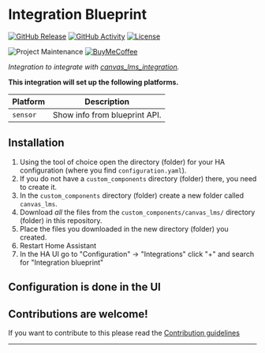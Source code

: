 # Integration Blueprint

[![GitHub Release][releases-shield]][releases]
[![GitHub Activity][commits-shield]][commits]
[![License][license-shield]](LICENSE)

![Project Maintenance][maintenance-shield]
[![BuyMeCoffee][buymecoffeebadge]][buymecoffee]

_Integration to integrate with [canvas_lms_integration][canvas_lms_integration]._

**This integration will set up the following platforms.**

Platform | Description
-- | --
`sensor` | Show info from blueprint API.

## Installation

1. Using the tool of choice open the directory (folder) for your HA configuration (where you find `configuration.yaml`).
1. If you do not have a `custom_components` directory (folder) there, you need to create it.
1. In the `custom_components` directory (folder) create a new folder called `canvas_lms`.
1. Download _all_ the files from the `custom_components/canvas_lms/` directory (folder) in this repository.
1. Place the files you downloaded in the new directory (folder) you created.
1. Restart Home Assistant
1. In the HA UI go to "Configuration" -> "Integrations" click "+" and search for "Integration blueprint"

## Configuration is done in the UI

<!---->

## Contributions are welcome!

If you want to contribute to this please read the [Contribution guidelines](CONTRIBUTING.md)

***

[canvas_lms_integration]: https://github.com/tmonck/canvas_lms_integration
[buymecoffee]: https://www.buymeacoffee.com/tmonck
[buymecoffeebadge]: https://img.shields.io/badge/buy%20me%20a%20coffee-donate-yellow.svg?style=for-the-badge
[commits-shield]: https://img.shields.io/github/commit-activity/y/tmonck/canvas_lms_integration.svg?style=for-the-badge
[commits]: https://github.com/tmonck/canvas_lms_integration/commits/main
[license-shield]: https://img.shields.io/github/license/tmonck/canvas_lms_integration.svg?style=for-the-badge
[maintenance-shield]: https://img.shields.io/badge/maintainer-Tom%20Monck%20%40tmonck-blue.svg?style=for-the-badge
[releases-shield]: https://img.shields.io/github/release/tmonck/canvas_lms_integration.svg?style=for-the-badge
[releases]: https://github.com/tmonck/canvas_lms_integration/releases

